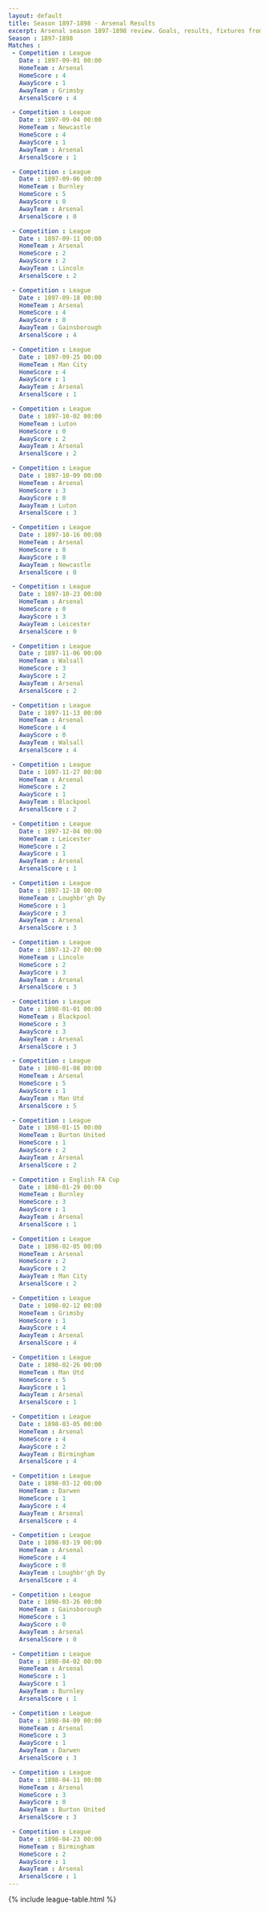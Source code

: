 ```yaml
---
layout: default
title: Season 1897-1898 - Arsenal Results 
excerpt: Arsenal season 1897-1898 review. Goals, results, fixtures from the 1897-1898 season on History of Arsenal Football Club
Season : 1897-1898
Matches :
 - Competition : League
   Date : 1897-09-01 00:00
   HomeTeam : Arsenal
   HomeScore : 4
   AwayScore : 1
   AwayTeam : Grimsby
   ArsenalScore : 4

 - Competition : League
   Date : 1897-09-04 00:00
   HomeTeam : Newcastle
   HomeScore : 4
   AwayScore : 1
   AwayTeam : Arsenal
   ArsenalScore : 1

 - Competition : League
   Date : 1897-09-06 00:00
   HomeTeam : Burnley
   HomeScore : 5
   AwayScore : 0
   AwayTeam : Arsenal
   ArsenalScore : 0

 - Competition : League
   Date : 1897-09-11 00:00
   HomeTeam : Arsenal
   HomeScore : 2
   AwayScore : 2
   AwayTeam : Lincoln
   ArsenalScore : 2

 - Competition : League
   Date : 1897-09-18 00:00
   HomeTeam : Arsenal
   HomeScore : 4
   AwayScore : 0
   AwayTeam : Gainsborough
   ArsenalScore : 4

 - Competition : League
   Date : 1897-09-25 00:00
   HomeTeam : Man City
   HomeScore : 4
   AwayScore : 1
   AwayTeam : Arsenal
   ArsenalScore : 1

 - Competition : League
   Date : 1897-10-02 00:00
   HomeTeam : Luton
   HomeScore : 0
   AwayScore : 2
   AwayTeam : Arsenal
   ArsenalScore : 2

 - Competition : League
   Date : 1897-10-09 00:00
   HomeTeam : Arsenal
   HomeScore : 3
   AwayScore : 0
   AwayTeam : Luton
   ArsenalScore : 3

 - Competition : League
   Date : 1897-10-16 00:00
   HomeTeam : Arsenal
   HomeScore : 0
   AwayScore : 0
   AwayTeam : Newcastle
   ArsenalScore : 0

 - Competition : League
   Date : 1897-10-23 00:00
   HomeTeam : Arsenal
   HomeScore : 0
   AwayScore : 3
   AwayTeam : Leicester
   ArsenalScore : 0

 - Competition : League
   Date : 1897-11-06 00:00
   HomeTeam : Walsall
   HomeScore : 3
   AwayScore : 2
   AwayTeam : Arsenal
   ArsenalScore : 2

 - Competition : League
   Date : 1897-11-13 00:00
   HomeTeam : Arsenal
   HomeScore : 4
   AwayScore : 0
   AwayTeam : Walsall
   ArsenalScore : 4

 - Competition : League
   Date : 1897-11-27 00:00
   HomeTeam : Arsenal
   HomeScore : 2
   AwayScore : 1
   AwayTeam : Blackpool
   ArsenalScore : 2

 - Competition : League
   Date : 1897-12-04 00:00
   HomeTeam : Leicester
   HomeScore : 2
   AwayScore : 1
   AwayTeam : Arsenal
   ArsenalScore : 1

 - Competition : League
   Date : 1897-12-18 00:00
   HomeTeam : Loughbr'gh Dy
   HomeScore : 1
   AwayScore : 3
   AwayTeam : Arsenal
   ArsenalScore : 3

 - Competition : League
   Date : 1897-12-27 00:00
   HomeTeam : Lincoln
   HomeScore : 2
   AwayScore : 3
   AwayTeam : Arsenal
   ArsenalScore : 3

 - Competition : League
   Date : 1898-01-01 00:00
   HomeTeam : Blackpool
   HomeScore : 3
   AwayScore : 3
   AwayTeam : Arsenal
   ArsenalScore : 3

 - Competition : League
   Date : 1898-01-08 00:00
   HomeTeam : Arsenal
   HomeScore : 5
   AwayScore : 1
   AwayTeam : Man Utd
   ArsenalScore : 5

 - Competition : League
   Date : 1898-01-15 00:00
   HomeTeam : Burton United
   HomeScore : 1
   AwayScore : 2
   AwayTeam : Arsenal
   ArsenalScore : 2

 - Competition : English FA Cup
   Date : 1898-01-29 00:00
   HomeTeam : Burnley
   HomeScore : 3
   AwayScore : 1
   AwayTeam : Arsenal
   ArsenalScore : 1

 - Competition : League
   Date : 1898-02-05 00:00
   HomeTeam : Arsenal
   HomeScore : 2
   AwayScore : 2
   AwayTeam : Man City
   ArsenalScore : 2

 - Competition : League
   Date : 1898-02-12 00:00
   HomeTeam : Grimsby
   HomeScore : 1
   AwayScore : 4
   AwayTeam : Arsenal
   ArsenalScore : 4

 - Competition : League
   Date : 1898-02-26 00:00
   HomeTeam : Man Utd
   HomeScore : 5
   AwayScore : 1
   AwayTeam : Arsenal
   ArsenalScore : 1

 - Competition : League
   Date : 1898-03-05 00:00
   HomeTeam : Arsenal
   HomeScore : 4
   AwayScore : 2
   AwayTeam : Birmingham
   ArsenalScore : 4

 - Competition : League
   Date : 1898-03-12 00:00
   HomeTeam : Darwen
   HomeScore : 1
   AwayScore : 4
   AwayTeam : Arsenal
   ArsenalScore : 4

 - Competition : League
   Date : 1898-03-19 00:00
   HomeTeam : Arsenal
   HomeScore : 4
   AwayScore : 0
   AwayTeam : Loughbr'gh Dy
   ArsenalScore : 4

 - Competition : League
   Date : 1898-03-26 00:00
   HomeTeam : Gainsborough
   HomeScore : 1
   AwayScore : 0
   AwayTeam : Arsenal
   ArsenalScore : 0

 - Competition : League
   Date : 1898-04-02 00:00
   HomeTeam : Arsenal
   HomeScore : 1
   AwayScore : 1
   AwayTeam : Burnley
   ArsenalScore : 1

 - Competition : League
   Date : 1898-04-09 00:00
   HomeTeam : Arsenal
   HomeScore : 3
   AwayScore : 1
   AwayTeam : Darwen
   ArsenalScore : 3

 - Competition : League
   Date : 1898-04-11 00:00
   HomeTeam : Arsenal
   HomeScore : 3
   AwayScore : 0
   AwayTeam : Burton United
   ArsenalScore : 3

 - Competition : League
   Date : 1898-04-23 00:00
   HomeTeam : Birmingham
   HomeScore : 2
   AwayScore : 1
   AwayTeam : Arsenal
   ArsenalScore : 1
---
```



{% include league-table.html %}